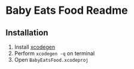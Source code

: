 # Baby Eats Food Readme
## Installation

1. Install [xcodegen](https://github.com/yonaskolb/XcodeGen)
2. Perform `xcodegen -q` on terminal
3. Open `BabyEatsFood.xcodeproj`
